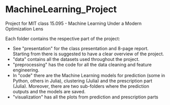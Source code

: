 # MachineLearning_Project

Project for MIT class 15.095 - Machine Learning Under a Modern Optimization Lens

Each folder contains the respective part of the project:
- See "presentation" for the class presentation and 8-page report. Starting from there is suggested to have a clear overview of the project.
- "data" contains all the datasets used throughout the project.
- "preprocessing" has the code for all the data cleaning and feature engineering.
- In "code" there are the  Machine Learning models for prediction (some in Python, others in Julia), clustering (Julia) and the prescription part (Julia). 
  Moreover, there are two sub-folders where the prediction outputs and the models are saved.
- "visualization" has all the plots from prediction and prescription parts
